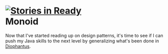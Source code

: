 [![Stories in Ready](https://badge.waffle.io/jackmaney/Monoid.png)](http://waffle.io/jackmaney/Monoid)  
Monoid
======

Now that I've started reading up on design patterns, it's time to see if I can push my Java skills to the next level by generalizing what's been done in [Diophantus](https://github.com/jackmaney/Diophantus).
